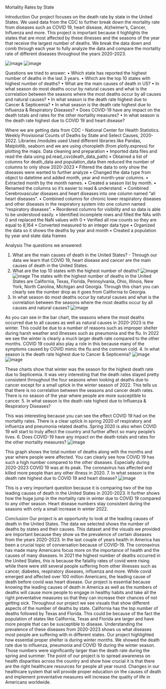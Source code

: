 Mortality Rates by State

Introduction
Our project focuses on the death rate by state in the United States. We used data from the CDC to further break down the mortality rate from diseases such as COVID 19, heart disease, Alzheimer’s, Cancer, Influenza and more. This project is important because it highlights the states that are most affected by these illnesses and the seasons of the year that receive the largest number of deaths. We break the data down and comb through each year to fully analyze the data and compare the mortality rate of different diseases throughout the years 2020-2023. 
 
![image](https://user-images.githubusercontent.com/119899172/219157121-c150b4a5-f9f5-4765-afad-b25d86f302c6.png)
![image](https://user-images.githubusercontent.com/119899172/219157324-e59794f0-6e50-42c2-a386-0182769960b6.png)

Questions we tried to answer:
•	Which state has reported the highest number of deaths in the last 3 years. 
•	Which are the top 10 states with highest number of deaths?
•	What are the main causes of death in US?
•	In what season do most deaths occur by natural causes and what is the correlation between the seasons where the most deaths occur by all causes and natural causes?
•	In what season is the death rate highest due to Cancer & Septicemia?
•	In what season is the death rate highest due to Influenza & Respiratory Diseases?
•	Does COVID-19 have any impact on the death totals and rates for the other mortality measures?
•	In what season is the death rate highest due to COVID 19 and heart disease?

Where we are getting data from
CDC - National Center for Health Statistics. Weekly Provisional Counts of Deaths by State and Select Causes, 2020-2022. 
Libraries /modules used 
Used different libraries like Pandas, Matplotlib, seaborn and we are using choropleth (from plotly.express) for plotting the maps. 
Data cleaning and preparation
•	Imported data files and read the data using pd.read_csv(death_data_path)
•	Obtained a list of columns for death_data and population_data then reduced the number of columns to only show 2020-2023
•	Filtered the data to only show the diseases were wanted to further analyze
•	Changed the data type from object to datetime and added month, year and month-year columns.
•	Extracted month by the month names.
•	Created a season list by month.
•	Renamed the columns so it’s easier to read & understand. 
•	Combined Cerebrovascular diseases and heart diseases into one column named “all heart diseases”.
•	Combined columns for chronic lower respiratory diseases and other diseases in the respiratory system into one column named “respiratory diseases”.
•	Reordered columns for visibility and so data is able to be understood easily. 
•	Identified incomplete rows and filled the NAs with 0 and replaced the NaN values with 0
•	Verified all row counts so they are equal to 8,164
•	Converted measured to an integer data type
•	Organized the data so it shows the deaths by year and month
•	Created a population by year and state data frames



Analysis 
The questions we answered:
1.	What are the main causes of death in the United States? - Through our data we learn that COVID 19, heart disease and cancer are the main causes of death in the United States.
2.	What are the top 10 states with the highest number of deaths?
![image](https://user-images.githubusercontent.com/119899172/219157706-ea928fae-b9a7-4f4d-9b30-0a18d4f02f95.png)
![image](https://user-images.githubusercontent.com/119899172/219157852-c66465b7-f43c-41f4-87f2-0107c938d886.png)
The states with the highest number of deaths in the United States are California, Texas, Florida, Pennsylvania, Ohio, Illinois, New York, North Carolina, Michigan and Georgia. Through this chart you can clearly see the number drop as it goes from California to Georgia. 
3.	In what season do most deaths occur by natural causes and what is the correlation between the seasons where the most deaths occur by all causes and natural causes?
 ![image](https://user-images.githubusercontent.com/119899172/219158290-6a6909f7-e97e-48ab-a429-65d14ad1d652.png)

As you can see in the bar chart, the seasons where the most deaths occurred due to all causes as well as natural causes in 2020-2023 is the winter. This could be due to a number of reasons such as improper shelter during harsh weather and illnesses such as pneumonia and the flu. In 2022 we see the winter is clearly a much larger death rate compared to the other months. COVID 19 could also play a role in this because many of the symptoms caused by COVID mimic the flu and the common cold. 
4.	In what season is the death rate highest due to Cancer & Septicemia?
 ![image](https://user-images.githubusercontent.com/119899172/219158432-10e551a4-ba02-45ea-8fe0-22c24131624b.png)
![image](https://user-images.githubusercontent.com/119899172/219158564-f9319f67-463c-49ee-abdc-82c1f96be324.png)

These charts show that winter was the season for the highest death rate due to Septicemia. It was very interesting that the death rates stayed pretty consistent throughout the four seasons when looking at deaths due to cancer except for a small uptick in the winter season of 2022. This tells us that there is no correlation between the seasons and cancer death rates. There is no season of the year where people are more susceptible to cancer.
5.	In what season is the death rate highest due to Influenza & Respiratory Diseases?
 
This was interesting because you can see the effect COVID 19 had on the mortality rates. There is a clear uptick in spring 2020 of respiratory and influenza and pneumonia related deaths. Spring 2020 is also when COVID 19 will start to truly affect the country and further affect so many people’s lives. 
6.	Does COVID-19 have any impact on the death totals and rates for the other mortality measures?
 ![image](https://user-images.githubusercontent.com/119899172/219158728-f30662ee-0b9f-457a-9713-64155be92829.png)

This graph shows the total number of deaths along with the months and year where people were affected. You can clearly see how COVID 19 has such a high number compared to the other diseases. Especially during 2020-2023 COVID 19 was at its peak. The coronavirus has affected and killed more people than any other illness in 2020. 
7.	In what season is the death rate highest due to COVID 19 and heart disease?
![image](https://user-images.githubusercontent.com/119899172/219158849-fa6a9a45-aca7-4e82-bd05-c0df9f0125a7.png)

 
This is a very important question because it is comparing two of the top leading causes of death in the United States in 2020-2023. It further shows how the huge jump in the mortality rate in winter due to COVID 19 compared to any other season. Heart disease numbers stay consistent during the seasons with only a small increase in winter 2022. 

Conclusion 
Our project is an opportunity to look at the leading causes of death in the United States. The data we selected shows the number of deaths by states and their causes. This dataset and the visuals we provided are important because they show us the prevalence of certain diseases from the years 2020-2023. In the last couple of years health in America has been a crucial topic of conversation because of COVID-19. The coronavirus has made many Americans focus more on the importance of health and the causes of many diseases. In 2021 the highest number of deaths occurred in the United States, this is because the fatality rates of covid were rising while there were still several people suffering from other illnesses such as cancer, diabetes, respiratory diseases, influenza and more. While covid emerged and affected over 100 million Americans, the leading cause of death before covid was heart disease. Our project is essential because knowing the leading causes of death in America as well as the numbers of deaths will cause more people to engage in healthy habits and take all the right preventative measures so that they can increase their chances of not getting sick. Throughout our project we see visuals that show different aspects of the number of deaths by state. California has the top number of deaths followed by Texas and Florida. This could be because of the fact the population of states like California, Texas and Florida are larger and have more people that can be susceptible to disease. Understanding the prevalence of these diseases from 2020-2023 shows us what diseases most people are suffering with in different states. Our project highlighted how essential proper shelter is during winter months. We showed the death rate due to influenza, pneumonia and COVID 19 during the winter season. Those numbers were significantly larger than the death rate during the spring and summer. The point of our project is to spread awareness on health disparities across the country and show how crucial it is that there are the right healthcare resources for people all year round. Changes in our healthcare system that will provide proper education on the causes of death and implement preventative measures will increase the quality of life in Americans worldwide.


